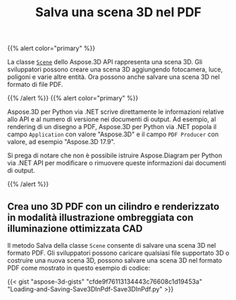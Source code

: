 ﻿---
title: Salva una scena 3D nel PDF
type: docs
weight: 60
url: /it/python-net/save-a-3d-scene-in-the-pdf/
description: La classe Scena dello Aspose.3D API rappresenta una scena 3D. Gli sviluppatori possono costruire una scena 3D aggiungendo fotocamera, luce, poligoni e varie altre entità. Ora possono anche salvare una scena 3D nel formato di file PDF.
---
{{% alert color="primary" %}} 

La classe [`Scene`](https://reference.aspose.com/3d/net/aspose.threed/scene) dello Aspose.3D API rappresenta una scena 3D. Gli sviluppatori possono creare una scena 3D aggiungendo fotocamera, luce, poligoni e varie altre entità. Ora possono anche salvare una scena 3D nel formato di file PDF.

{{% /alert %}} {{% alert color="primary" %}} 

Aspose.3D per Python via .NET scrive direttamente le informazioni relative allo API e al numero di versione nei documenti di output. Ad esempio, al rendering di un disegno a PDF, Aspose.3D per Python via .NET popola il campo `Application` con valore "Aspose.3D" e il campo `PDF Producer` con valore, ad esempio "Aspose.3D 17.9".

Si prega di notare che non è possibile istruire Aspose.Diagram per Python via .NET API per modificare o rimuovere queste informazioni dai documenti di output.

{{% /alert %}} 
## **Crea uno 3D PDF con un cilindro e renderizzato in modalità illustrazione ombreggiata con illuminazione ottimizzata CAD**
Il metodo Salva della classe `Scene` consente di salvare una scena 3D nel formato PDF. Gli sviluppatori possono caricare qualsiasi file supportato 3D o costruire una nuova scena 3D, possono salvare una scena 3D nel formato PDF come mostrato in questo esempio di codice:

{{< gist "aspose-3d-gists" "cfde9f76113134443c76608c1d19453a" "Loading-and-Saving-Save3DInPdf-Save3DInPdf.py" >}}
